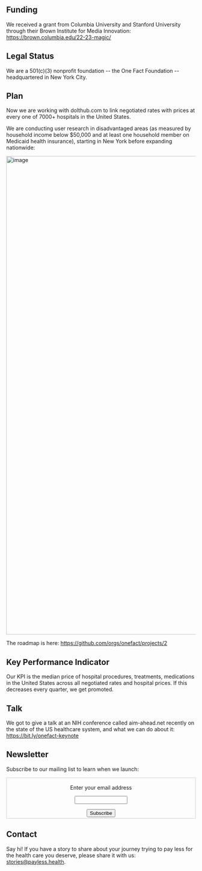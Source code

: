 ## Funding

We received a grant from Columbia University and Stanford University through their Brown Institute for Media Innovation: https://brown.columbia.edu/22-23-magic/

## Legal Status

We are a 501(c)(3) nonprofit foundation -- the One Fact Foundation -- headquartered in New York City.

## Plan

Now we are working with dolthub.com to link negotiated rates with prices at every one of 7000+ hospitals in the United States. 

We are conducting user research in disadvantaged areas (as measured by household income below $50,000 and at least one household member on Medicaid health insurance), starting in New York before expanding nationwide:

<img width="1271" alt="image" src="https://user-images.githubusercontent.com/5317244/195488758-71cc8cfa-e853-4854-b5ff-40162dd67d03.png">

The roadmap is here: https://github.com/orgs/onefact/projects/2 

## Key Performance Indicator

Our KPI is the median price of hospital procedures, treatments, medications in the United States across all negotiated rates and hospital prices. If this decreases every quarter, we get promoted.

## Talk

We got to give a talk at an NIH conference called aim-ahead.net recently on the state of the US healthcare system, and what we can do about it: https://bit.ly/onefact-keynote

## Newsletter

Subscribe to our mailing list to learn when we launch:


<form style="border:1px solid #ccc;padding:3px;text-align:center;" action="https://tinyletter.com/payless-health" method="post" target="popupwindow" onsubmit="window.open('https://tinyletter.com/payless-health', 'popupwindow', 'scrollbars=yes,width=800,height=600');return true"><p><label for="tlemail">Enter your email address</label></p><p><input type="text" style="width:140px" name="email" id="tlemail" /></p><input type="hidden" value="1" name="embed"/><input type="submit" value="Subscribe" /></form>

## Contact

Say hi! If you have a story to share about your journey trying to pay less for the health care you deserve, please share it with us: [stories@payless.health](stories@payless.health).
